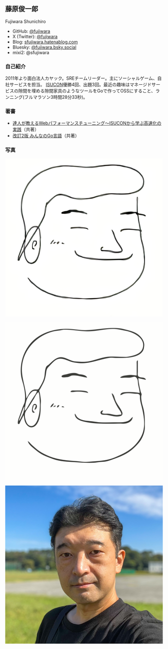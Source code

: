 ## 藤原俊一郎

Fujiwara Shunichiro

- GitHub: [@fujiwara](https://github.com/fujiwara)
- X (Twitter): [@fujiwara](https://twitter.com/fujiwara)
- Blog: [sfujiwara.hatenablog.com](https://sfujiwara.hatenablog.com/)
- Bluesky: [@fujiwara.bsky.social](https://bsky.app/profile/fujiwara.bsky.social)
- mixi2: @sfujiwara
 
### 自己紹介

2011年より面白法人カヤック。SREチームリーダー。主にソーシャルゲーム、自社サービスを担当。
[ISUCON](https://isucon.net)優勝4回、出題3回。最近の趣味はマネージドサービスの隙間を埋める隙間家具のようなツールをGoで作ってOSSにすること、ランニング(フルマラソン3時間28分33秒)。

### 著書

- [達人が教えるWebパフォーマンスチューニング〜ISUCONから学ぶ高速化の実践](https://gihyo.jp/book/2022/978-4-297-12846-3)（共著）
- [改訂2版 みんなのGo言語](https://gihyo.jp/book/2019/978-4-297-10727-7)（共著）

### 写真

![icon png](fujiwara-icon4x.png)

![icon svg](fujiwara-icon4x.svg)

![](portrait.jpg)
